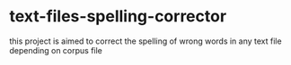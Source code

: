 # text-files-spelling-corrector
this project is aimed to correct the spelling of wrong words in any text file depending on corpus file 
